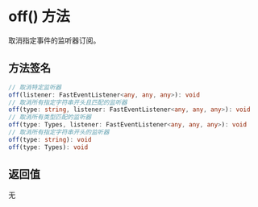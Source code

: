 # off() 方法

取消指定事件的监听器订阅。

## 方法签名

```ts
// 取消特定监听器
off(listener: FastEventListener<any, any, any>): void
// 取消所有指定字符串开头且匹配的监听器
off(type: string, listener: FastEventListener<any, any, any>): void
// 取消所有类型匹配的监听器
off(type: Types, listener: FastEventListener<any, any, any>): void
// 取消所有指定字符串开头的监听器
off(type: string): void
off(type: Types): void
```
 

## 返回值

无